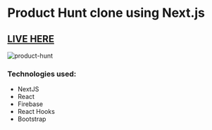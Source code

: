 # Product Hunt clone using Next.js

## [LIVE HERE](https://product-hunt-3f790.web.app/)

![product-hunt](https://user-images.githubusercontent.com/26292499/205518098-10aed5dd-6be3-4959-a6ea-44282225c594.jpg)

### Technologies used:

* NextJS
* React
* Firebase
* React Hooks
* Bootstrap
